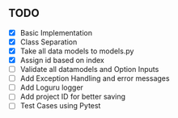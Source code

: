 ## TODO

- [X] Basic Implementation
- [X] Class Separation
- [X] Take all data models to models.py
- [X] Assign id based on index 
- [ ] Validate all datamodels and Option Inputs
- [ ] Add Exception Handling and error messages
- [ ] Add Loguru logger
- [ ] Add project ID for better saving
- [ ] Test Cases using Pytest